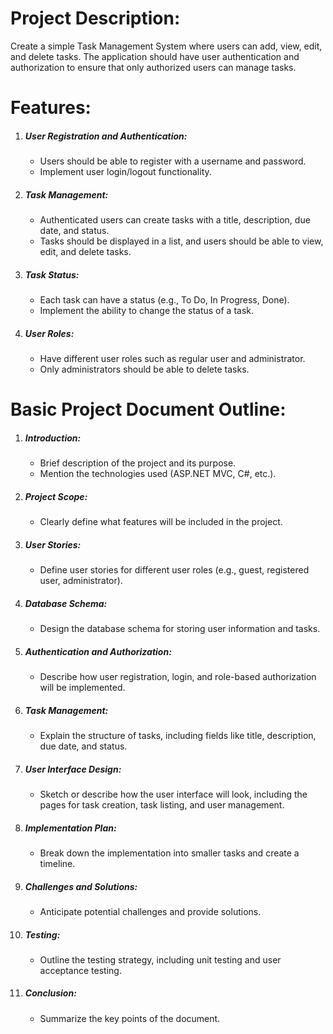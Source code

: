 <h1>Project Description:</h1>
<p>Create a simple Task Management System where users can add, view, edit, and delete tasks. The application should have user authentication and authorization to ensure that only authorized users can manage tasks.</p>

<h1>Features:</h1>
<ol>
  <li><h5>User Registration and Authentication:</h5>
    <ul>
      <li>Users should be able to register with a username and password.</li>
      <li>Implement user login/logout functionality.</li>
    </ul>
  </li>
  <li><h5>Task Management:</h5>
    <ul>
      <li>Authenticated users can create tasks with a title, description, due date, and status.</li>
      <li>Tasks should be displayed in a list, and users should be able to view, edit, and delete tasks.</li>
    </ul>
  </li>
  <li><h5>Task Status:</h5>
    <ul>
      <li>Each task can have a status (e.g., To Do, In Progress, Done).</li>
      <li>Implement the ability to change the status of a task.</li>
    </ul>
  </li>
  <li><h5>User Roles:</h5>
    <ul>
      <li>Have different user roles such as regular user and administrator.</li>
      <li>Only administrators should be able to delete tasks.</li>
    </ul>
  </li>
</ol>
    
<h1>Basic Project Document Outline:</h1>
<ol>
  <li><h5>Introduction:</h5>
    <ul>
      <li>Brief description of the project and its purpose.</li>
      <li>Mention the technologies used (ASP.NET MVC, C#, etc.).</li>
    </ul>
  </li>
  <li><h5>Project Scope:</h5>
    <ul><li>Clearly define what features will be included in the project.</li></ul>
  </li>
  <li><h5>User Stories:</h5>
    <ul><li>Define user stories for different user roles (e.g., guest, registered user, administrator).</li></ul>
  </li>
  <li><h5>Database Schema:</h5>
    <ul><li>Design the database schema for storing user information and tasks.</li></ul>
  </li>
  <li><h5>Authentication and Authorization:</h5>
    <ul><li>Describe how user registration, login, and role-based authorization will be implemented.</li></ul>
  </li>
  <li><h5>Task Management:</h5>
    <ul><li>Explain the structure of tasks, including fields like title, description, due date, and status.</li></ul>
  </li>
  <li><h5>User Interface Design:</h5>
    <ul><li>Sketch or describe how the user interface will look, including the pages for task creation, task listing, and user management.</li></ul>
  </li>
  <li><h5>Implementation Plan:</h5>
    <ul><li>Break down the implementation into smaller tasks and create a timeline.</li></ul>
  </li>
  <li><h5>Challenges and Solutions:</h5>
    <ul><li>Anticipate potential challenges and provide solutions.</li></ul>
  </li>
  <li><h5>Testing:</h5>
    <ul><li>Outline the testing strategy, including unit testing and user acceptance testing.</li></ul>
  </li>
  <li><h5>Conclusion:</h5>
    <ul><li>Summarize the key points of the document.</li></ul>
  </li>
</ol>
